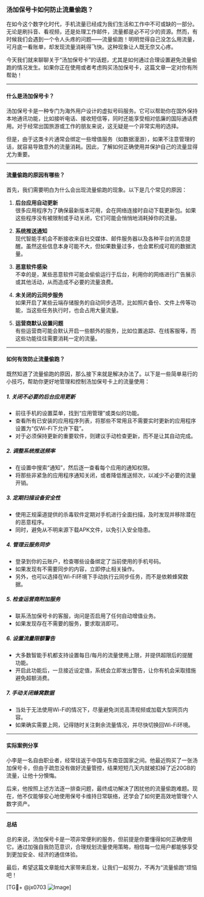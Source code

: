 ### 汤加保号卡如何防止流量偷跑？

在如今这个数字化时代，手机流量已经成为我们生活和工作中不可或缺的一部分。无论是刷抖音、看视频，还是处理工作邮件，流量都是必不可少的资源。然而，有时候我们会遇到一个令人头疼的问题——流量偷跑！明明觉得自己没怎么用流量，可月底一看账单，却发现流量消耗得飞快。这种现象让人既无奈又心疼。

今天我们就来聊聊关于“汤加保号卡”的话题，尤其是如何通过合理设置避免流量偷跑的情况发生。如果你正在使用或者考虑购买汤加保号卡，这篇文章一定对你有所帮助！

---

#### 什么是汤加保号卡？

汤加保号卡是一种专门为海外用户设计的虚拟号码服务。它可以帮助你在国外保持本地通讯功能，比如接听电话、接收短信等，同时还能享受相对低廉的国际通话费用。对于经常出国旅游或工作的朋友来说，这无疑是一个非常实用的选择。

但是，由于这类卡片通常会绑定一些增值服务（如数据漫游），如果不注意管理的话，就容易导致意外的流量消耗。因此，了解如何正确使用并保护自己的流量显得尤为重要。

---

#### 流量偷跑的原因有哪些？

首先，我们需要明白为什么会出现流量偷跑的现象。以下是几个常见的原因：

1. **后台应用自动更新**  
   很多应用程序为了确保最新版本可用，会在网络连接时自动下载更新包。如果这些程序没有被限制或手动关闭，它们可能会悄悄地消耗掉你的流量。

2. **系统推送通知**  
   现代智能手机会不断接收来自社交媒体、邮件服务器以及各种平台的消息提醒。虽然这些信息本身可能不大，但如果数量过多，也会累积成可观的数据流量。

3. **恶意软件感染**  
   不幸的是，某些恶意软件可能会偷偷运行于后台，利用你的网络进行广告展示或其他活动，从而造成不必要的流量浪费。

4. **未关闭的云同步服务**  
   如果开启了某些云端存储服务的自动同步选项，比如照片备份、文件上传等功能，当这些任务执行时，也会占用大量流量。

5. **运营商默认设置问题**  
   有些运营商可能会默认开启一些额外的服务，比如位置追踪、在线客服等，而这些功能往往需要消耗一定的流量。

---

#### 如何有效防止流量偷跑？

既然知道了流量偷跑的原因，那么接下来就是解决办法了。以下是一些简单易行的小技巧，帮助你更好地管理和控制汤加保号卡上的流量使用：

##### 1. 关闭不必要的后台应用更新
- 前往手机的设置菜单，找到“应用管理”或类似的功能。
- 查看所有已安装的应用程序列表，将那些不常用且不需要实时更新的应用程序设置为“仅Wi-Fi下允许下载”。
- 对于必须保持更新的重要软件，则建议手动检查更新，而不是让其自动完成。

##### 2. 调整系统推送频率
- 在设置中搜索“通知”，然后逐一查看每个应用的通知权限。
- 将那些非紧急的应用程序通知关闭，或者降低推送频次，以减少不必要的流量开销。

##### 3. 定期扫描设备安全性
- 使用正规渠道提供的杀毒软件定期对手机进行全面扫描，及时发现并移除潜在的恶意程序。
- 同时，避免从不明来源下载APK文件，以免引入安全隐患。

##### 4. 管理云服务同步
- 登录到你的云账户，检查哪些设备绑定了当前使用的手机号码。
- 如果发现有不需要同步的内容，立即停止相关操作。
- 另外，也可以选择在Wi-Fi环境下手动执行云同步任务，而不是依赖蜂窝数据。

##### 5. 检查运营商附加服务
- 联系汤加保号卡的客服，询问是否启用了任何自动增值业务。
- 如果发现存在不需要的服务，要求取消即可。

##### 6. 设置流量限额警告
- 大多数智能手机都支持设置每日/每月的流量使用上限，并提供超限后的提醒功能。
- 开启此功能后，一旦接近设定值，系统会立即发出警告，让你有机会采取措施避免超额消费。

##### 7. 手动关闭蜂窝数据
- 当处于无法使用Wi-Fi的情况下，尽量避免浏览高清视频或加载大型网页内容。
- 如果确实需要上网，记得随时关注剩余流量情况，并尽快切换回Wi-Fi环境。

---

#### 实际案例分享

小李是一名自由职业者，经常往返于中国与东南亚国家之间。他最近购买了一张汤加保号卡，但由于疏忽没有做好流量管控，结果短短几天内就被扣掉了近20GB的流量，让他十分懊悔。

后来，他按照上述方法逐一排查问题，最终成功解决了困扰他的流量偷跑难题。现在，他不仅能够安心地使用保号卡维持日常联络，还学会了如何更高效地管理个人数字资产。

---

#### 总结

总的来说，汤加保号卡是一项非常便利的服务，但前提是你要懂得如何正确使用它。通过加强自我防范意识，合理规划流量使用策略，相信每一位用户都能够享受到更加安全、经济的通信体验。

最后，希望这篇文章能给大家带来启发，让我们一起努力，不再为“流量偷跑”烦恼吧！

[TG💪+ @jx0703 ![Image](https://github.com/user-attachments/assets/dbca1d08-cadb-493c-b0ec-ad6f7a83f270)]
